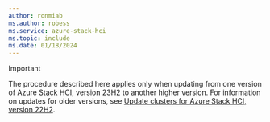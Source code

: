 ```yaml
---
author: ronmiab
ms.author: robess
ms.service: azure-stack-hci
ms.topic: include
ms.date: 01/18/2024
---
```


<!-- Applies to all update articles for Azure Stack HCI, version 23H2 -->

> [!IMPORTANT]
> The procedure described here applies only when updating from one version of Azure Stack HCI, version 23H2 to another higher version. For information on updates for older versions, see [Update clusters for Azure Stack HCI, version 22H2](../hci/manage/update-cluster.md).
